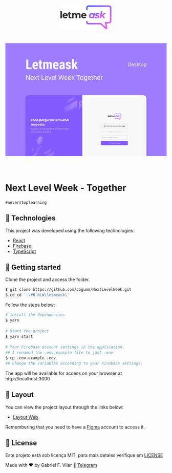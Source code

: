 <p align="center">
  <img alt="Letmeask" src="../.github/nlw6.svg" width="160px">
</p>

<h1 align="center">
    <img alt="Letmeask" title="Letmeask" src="../.github/nlw6cover.svg" />
</h1>

<br>

# Next Level Week - Together

`#neverstoplearning`

## 🧪 Technologies

This project was developed using the following technologies:

-   [React](https://reactjs.org)
-   [Firebase](https://firebase.google.com/)
-   [TypeScript](https://www.typescriptlang.org/)

## 🚀 Getting started

Clone the project and access the folder.

```bash
$ git clone https://github.com/cogumm/NextLevelWeek.git
$ cd cd '.\#6 NLW\letmeask\'
```

Follow the steps below:

```bash
# Install the dependencies
$ yarn

# Start the project
$ yarn start

# Your Firebase account settings in the application.
## I renamed the .env.example file to just .env
$ cp .env.example .env
## Change the variables according to your Firebase settings.
```

The app will be available for access on your browser at http://localhost:3000

## 🔖 Layout

You can view the project layout through the links below:

-   [Layout Web](https://www.figma.com/file/u0BQK8rCf2KgzcukdRRCWh/Letmeask/duplicate)

Remembering that you need to have a [Figma](http://figma.com/) account to access it.

## :memo: License

Este projeto está sob licença MIT, para mais detales verifique em [LICENSE][license]

Made with ♥ by Gabriel F. Vilar :wave: [Telegram][telegram]

[telegram]: https://t.me/CoGUMm
[license]: https://cogumm.mit-license.org/

